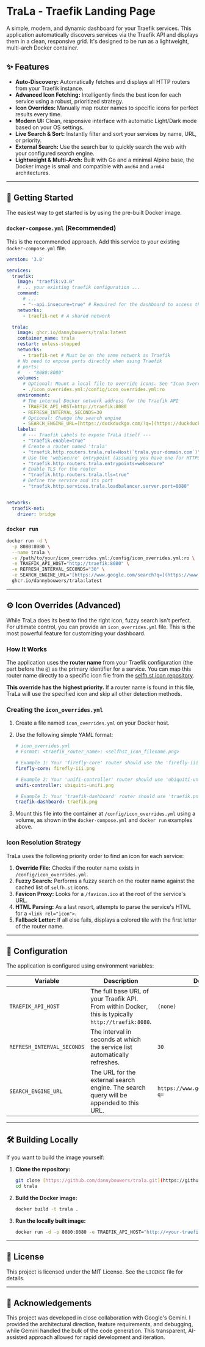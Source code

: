 # TraLa - Traefik Landing Page

A simple, modern, and dynamic dashboard for your Traefik services. This application automatically discovers services via the Traefik API and displays them in a clean, responsive grid. It's designed to be run as a lightweight, multi-arch Docker container.

## ✨ Features

- **Auto-Discovery:** Automatically fetches and displays all HTTP routers from your Traefik instance.
- **Advanced Icon Fetching:** Intelligently finds the best icon for each service using a robust, prioritized strategy.
- **Icon Overrides:** Manually map router names to specific icons for perfect results every time.
- **Modern UI:** Clean, responsive interface with automatic Light/Dark mode based on your OS settings.
- **Live Search & Sort:** Instantly filter and sort your services by name, URL, or priority.
- **External Search:** Use the search bar to quickly search the web with your configured search engine.
- **Lightweight & Multi-Arch:** Built with Go and a minimal Alpine base, the Docker image is small and compatible with `amd64` and `arm64` architectures.

---

## 🚀 Getting Started

The easiest way to get started is by using the pre-built Docker image.

### `docker-compose.yml` (Recommended)

This is the recommended approach. Add this service to your existing `docker-compose.yml` file.

```yaml
version: '3.8'

services:
  traefik:
    image: "traefik:v3.0"
    # ... your existing traefik configuration ...
    command:
      # ...
      - "--api.insecure=true" # Required for the dashboard to access the API
    networks:
      - traefik-net # A shared network

  trala:
    image: ghcr.io/dannybouwers/trala:latest
    container_name: trala
    restart: unless-stopped
    networks:
      - traefik-net # Must be on the same network as Traefik
    # No need to expose ports directly when using Traefik
    # ports:
    #   - "8080:8080"
    volumes:
      # Optional: Mount a local file to override icons. See "Icon Overrides" section below.
      - ./icon_overrides.yml:/config/icon_overrides.yml:ro
    environment:
      # The internal Docker network address for the Traefik API
      - TRAEFIK_API_HOST=http://traefik:8080 
      - REFRESH_INTERVAL_SECONDS=30
      # Optional: Change the search engine
      - SEARCH_ENGINE_URL=[https://duckduckgo.com/?q=](https://duckduckgo.com/?q=)
    labels:
      # --- Traefik Labels to expose TraLa itself ---
      - "traefik.enable=true"
      # Create a router named 'trala'
      - "traefik.http.routers.trala.rule=Host(`trala.your-domain.com`)"
      # Use the 'websecure' entrypoint (assuming you have one for HTTPS)
      - "traefik.http.routers.trala.entrypoints=websecure"
      # Enable TLS for the router
      - "traefik.http.routers.trala.tls=true"
      # Define the service and its port
      - "traefik.http.services.trala.loadbalancer.server.port=8080"


networks:
  traefik-net:
    driver: bridge
```

### `docker run`

```bash
docker run -d \
  -p 8080:8080 \
  --name trala \
  -v /path/to/your/icon_overrides.yml:/config/icon_overrides.yml:ro \
  -e TRAEFIK_API_HOST="http://traefik:8080" \
  -e REFRESH_INTERVAL_SECONDS="30" \
  -e SEARCH_ENGINE_URL="[https://www.google.com/search?q=](https://www.google.com/search?q=)" \
  ghcr.io/dannybouwers/trala:latest
```

---

## ⚙️ Icon Overrides (Advanced)

While TraLa does its best to find the right icon, fuzzy search isn't perfect. For ultimate control, you can provide an `icon_overrides.yml` file. This is the most powerful feature for customizing your dashboard.

### How It Works

The application uses the **router name** from your Traefik configuration (the part before the `@`) as the primary identifier for a service. You can map this router name directly to a specific icon file from the [selfh.st icon repository](https://github.com/selfhst/icons/tree/main/png).

**This override has the highest priority.** If a router name is found in this file, TraLa will use the specified icon and skip all other detection methods.

### Creating the `icon_overrides.yml`

1. Create a file named `icon_overrides.yml` on your Docker host.
2. Use the following simple YAML format:

    ```yaml
    # icon_overrides.yml
    # Format: <traefik_router_name>: <selfhst_icon_filename.png>

    # Example 1: Your 'firefly-core' router should use the 'firefly-iii.png' icon.
    firefly-core: firefly-iii.png

    # Example 2: Your 'unifi-controller' router should use 'ubiquiti-unifi.png'.
    unifi-controller: ubiquiti-unifi.png

    # Example 3: Your 'traefik-dashboard' router should use 'traefik.png'.
    traefik-dashboard: traefik.png
    ```

3. Mount this file into the container at `/config/icon_overrides.yml` using a volume, as shown in the `docker-compose.yml` and `docker run` examples above.

### Icon Resolution Strategy

TraLa uses the following priority order to find an icon for each service:

1. **Override File:** Checks if the router name exists in `/config/icon_overrides.yml`.
2. **Fuzzy Search:** Performs a fuzzy search on the router name against the cached list of `selfh.st` icons.
3. **Favicon Proxy:** Looks for a `/favicon.ico` at the root of the service's URL.
4. **HTML Parsing:** As a last resort, attempts to parse the service's HTML for a `<link rel="icon">`.
5. **Fallback Letter:** If all else fails, displays a colored tile with the first letter of the router name.

---

## 🔧 Configuration

The application is configured using environment variables:

| Variable                   | Description                                                                                             | Default                                | Required |
| -------------------------- | ------------------------------------------------------------------------------------------------------- | -------------------------------------- | -------- |
| `TRAEFIK_API_HOST`         | The full base URL of your Traefik API. From within Docker, this is typically `http://traefik:8080`.        | `(none)`                               | **Yes** |
| `REFRESH_INTERVAL_SECONDS` | The interval in seconds at which the service list automatically refreshes.                                | `30`                                   | No       |
| `SEARCH_ENGINE_URL`        | The URL for the external search engine. The search query will be appended to this URL.                    | `https://www.google.com/search?q=`     | No       |

---

## 🛠️ Building Locally

If you want to build the image yourself:

1. **Clone the repository:**

    ```bash
    git clone [https://github.com/dannybouwers/trala.git](https://github.com/dannybouwers/trala.git)
    cd trala
    ```

2. **Build the Docker image:**

    ```bash
    docker build -t trala .
    ```

3. **Run the locally built image:**

    ```bash
    docker run -d -p 8080:8080 -e TRAEFIK_API_HOST="http://<your-traefik-ip>:8080" trala
    ```

---

## 📜 License

This project is licensed under the MIT License. See the `LICENSE` file for details.

---

## 🙏 Acknowledgements

This project was developed in close collaboration with Google's Gemini. I provided the architectural direction, feature requirements, and debugging, while Gemini handled the bulk of the code generation. This transparent, AI-assisted approach allowed for rapid development and iteration.
